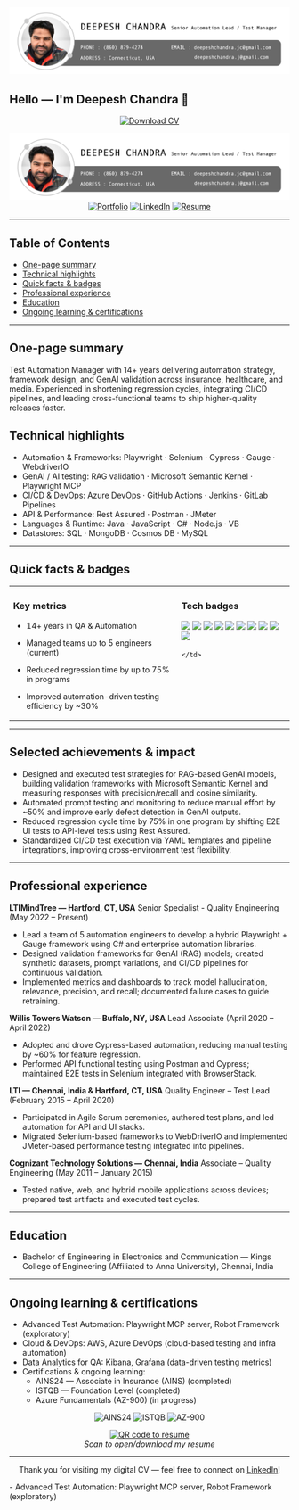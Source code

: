 <p align="center">
  <a href="https://www.linkedin.com/in/deepesh-chandra-61683143/" target="_blank" rel="noreferrer">
    <img src="https://raw.githubusercontent.com/deepesh1511/dc-digital-cv/main/profile-title-deepesh.png" alt="My banner">
  </a>
</p>

## Hello — I'm Deepesh Chandra 👋

<!-- Download button -->
<p align="center">
  <a href="./Resume_Deepesh_2025.pdf" target="_blank" rel="noopener noreferrer">
    <img src="https://img.shields.io/badge/Download%20CV-PDF-blue?style=for-the-badge&logo=adobe" alt="Download CV">
  </a>
</p>

<p align="center">
  <a href="https://www.linkedin.com/in/deepesh-chandra-61683143/" target="_blank" rel="noreferrer">
    <img src="https://raw.githubusercontent.com/deepesh1511/dc-digital-cv/main/profile-title-deepesh.png" alt="My banner">
  </a>
  <a href="https://deepesh1511.github.io/dc-digital-cv/" rel="noopener" target="_blank"><img src="https://img.shields.io/badge/Digital%20CV-Portfolio-0f172a?style=for-the-badge&logo=github" alt="Portfolio"></a>
  <a href="https://www.linkedin.com/in/deepesh-chandra-61683143/" target="_blank" rel="noopener"><img src="https://img.shields.io/badge/LinkedIn-Profile-0A66C2?style=for-the-badge&logo=linkedin" alt="LinkedIn"></a>
  <a href="./Resume_Deepesh_2025.pdf" target="_blank" rel="noopener"><img src="https://img.shields.io/badge/Resume-PDF-blue?style=for-the-badge&logo=adobe" alt="Resume"></a>
</p>

---

## Table of Contents

- [One-page summary](#one-page-summary)
- [Technical highlights](#technical-highlights)
- [Quick facts & badges](#quick-facts--badges)
- [Professional experience](#professional-experience)
- [Education](#education)
- [Ongoing learning & certifications](#ongoing-learning--certifications)

---

## One-page summary

Test Automation Manager with 14+ years delivering automation strategy, framework design, and GenAI validation across insurance, healthcare, and media. Experienced in shortening regression cycles, integrating CI/CD pipelines, and leading cross-functional teams to ship higher-quality releases faster.

## Technical highlights

- Automation & Frameworks: Playwright · Selenium · Cypress · Gauge · WebdriverIO
- GenAI / AI testing: RAG validation · Microsoft Semantic Kernel · Playwright MCP
- CI/CD & DevOps: Azure DevOps · GitHub Actions · Jenkins · GitLab Pipelines
- API & Performance: Rest Assured · Postman · JMeter
- Languages & Runtime: Java · JavaScript · C# · Node.js · VB
- Datastores: SQL · MongoDB · Cosmos DB · MySQL

---

## Quick facts & badges

<table>
  <tr>
    <td valign="top" width="60%">

### Key metrics

- 14+ years in QA & Automation
- Managed teams up to 5 engineers (current)
- Reduced regression time by up to 75% in programs
- Improved automation-driven testing efficiency by ~30%

    </td>
    <td valign="top" width="40%">

### Tech badges

<p>
<img src="https://img.shields.io/badge/Playwright-45ba4b?style=flat-square&logo=playwright&logoColor=white"> 
<img src="https://img.shields.io/badge/Selenium-43B02A?style=flat-square&logo=selenium&logoColor=white"> 
<img src="https://img.shields.io/badge/Cypress-17202C?style=flat-square&logo=cypress&logoColor=white"> 
<img src="https://img.shields.io/badge/AzureDevOps-0078D4?style=flat-square&logo=azuredevops&logoColor=white"> 
<img src="https://img.shields.io/badge/GitHub_Actions-2088FF?style=flat-square&logo=githubactions&logoColor=white">
<img src="https://img.shields.io/badge/Java-007396?style=flat-square&logo=java&logoColor=white"> 
<img src="https://img.shields.io/badge/JavaScript-F7DF1E?style=flat-square&logo=javascript&logoColor=black"> 
<img src="https://img.shields.io/badge/Node.js-339933?style=flat-square&logo=nodedotjs&logoColor=white"> 
<img src="https://img.shields.io/badge/Postman-FF6C37?style=flat-square&logo=postman&logoColor=white"> 
<img src="https://img.shields.io/badge/JMeter-4EAA25?style=flat-square&logo=apachejmeter&logoColor=white">
</p>

    </td>
  </tr>
</table>

---

## Selected achievements & impact

- Designed and executed test strategies for RAG-based GenAI models, building validation frameworks with Microsoft Semantic Kernel and measuring responses with precision/recall and cosine similarity.
- Automated prompt testing and monitoring to reduce manual effort by ~50% and improve early defect detection in GenAI outputs.
- Reduced regression cycle time by 75% in one program by shifting E2E UI tests to API-level tests using Rest Assured.
- Standardized CI/CD test execution via YAML templates and pipeline integrations, improving cross-environment test flexibility.

---

## Professional experience

**LTIMindTree — Hartford, CT, USA**
Senior Specialist - Quality Engineering (May 2022 – Present)

- Lead a team of 5 automation engineers to develop a hybrid Playwright + Gauge framework using C# and enterprise automation libraries.
- Designed validation frameworks for GenAI (RAG) models; created synthetic datasets, prompt variations, and CI/CD pipelines for continuous validation.
- Implemented metrics and dashboards to track model hallucination, relevance, precision, and recall; documented failure cases to guide retraining.

**Willis Towers Watson — Buffalo, NY, USA**
Lead Associate (April 2020 – April 2022)

- Adopted and drove Cypress-based automation, reducing manual testing by ~60% for feature regression.
- Performed API functional testing using Postman and Cypress; maintained E2E tests in Selenium integrated with BrowserStack.

**LTI — Chennai, India & Hartford, CT, USA**
Quality Engineer – Test Lead (February 2015 – April 2020)

- Participated in Agile Scrum ceremonies, authored test plans, and led automation for API and UI stacks.
- Migrated Selenium-based frameworks to WebDriverIO and implemented JMeter-based performance testing integrated into pipelines.

**Cognizant Technology Solutions — Chennai, India**
Associate – Quality Engineering (May 2011 – January 2015)

- Tested native, web, and hybrid mobile applications across devices; prepared test artifacts and executed test cycles.

---

## Education

- Bachelor of Engineering in Electronics and Communication — Kings College of Engineering (Affiliated to Anna University), Chennai, India

---

## Ongoing learning & certifications

- Advanced Test Automation: Playwright MCP server, Robot Framework (exploratory)
- Cloud & DevOps: AWS, Azure DevOps (cloud-based testing and infra automation)
- Data Analytics for QA: Kibana, Grafana (data-driven testing metrics)
 - Certifications & ongoing learning:
   - AINS24 — Associate in Insurance (AINS) (completed)
   - ISTQB — Foundation Level (completed)
   - Azure Fundamentals (AZ-900) (in progress)

<!-- Certification badges -->
<p align="center">
  <img src="https://img.shields.io/badge/AINS24-Certificate-ff7f50?style=flat-square" alt="AINS24"> 
  <img src="https://img.shields.io/badge/ISTQB-Foundation-0073c6?style=flat-square" alt="ISTQB"> 
  <img src="https://img.shields.io/badge/AZ-900-Azure%20Fundamentals-0078D4?style=flat-square&logo=microsoftazure&logoColor=white" alt="AZ-900">
</p>

<!-- QR code linking to the resume PDF (raw GitHub URL) -->
<p align="center">
  <a href="https://raw.githubusercontent.com/deepesh1511/dc-digital-cv/main/Resume_Deepesh_2025.pdf" target="_blank" rel="noopener noreferrer">
    <img src="https://api.qrserver.com/v1/create-qr-code/?size=180x180&data=https://raw.githubusercontent.com/deepesh1511/dc-digital-cv/main/Resume_Deepesh_2025.pdf" alt="QR code to resume">
  </a>
  <br>
  <em>Scan to open/download my resume</em>
</p>

---

<p align="center">Thank you for visiting my digital CV — feel free to connect on <a href="https://www.linkedin.com/in/deepesh-chandra-61683143/">LinkedIn</a>!</p>
- Advanced Test Automation: Playwright MCP server, Robot Framework (exploratory)

